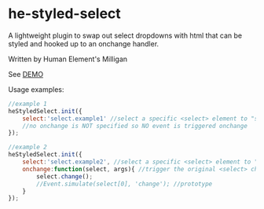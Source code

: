 # he-styled-select
A lightweight plugin to swap out select dropdowns with html that can be styled and hooked up to an onchange handler.

Written by Human Element's Milligan

See <a href="http://humanelement.github.io/he-styled-select/" target="_blank">DEMO</a>

Usage examples:
```Javascript
//example 1
heStyledSelect.init({
    select:'select.example1' //select a specific <select> element to "style"
    //no onchange is NOT specified so NO event is triggered onchange
});

//example 2
heStyledSelect.init({
    select:'select.example2', //select a specific <select> element to "style"
    onchange:function(select, args){ //trigger the original <select> change event on-change
        select.change();
        //Event.simulate(select[0], 'change'); //prototype
    }
});

```
